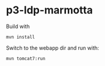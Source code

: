 p3-ldp-marmotta
===============

Build with

    mvn install

Switch to the webapp dir and run with:

    mvn tomcat7:run